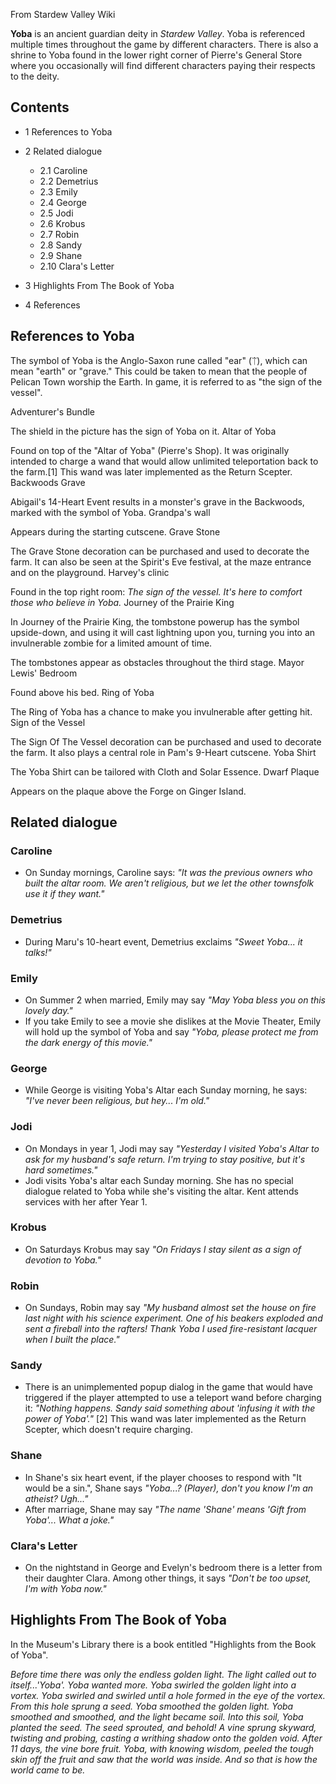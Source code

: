 From Stardew Valley Wiki

**Yoba** is an ancient guardian deity in *Stardew Valley*. Yoba is referenced multiple times throughout the game by different characters. There is also a shrine to Yoba found in the lower right corner of Pierre's General Store where you occasionally will find different characters paying their respects to the deity.

## Contents

- 1 References to Yoba
- 2 Related dialogue
  
  - 2.1 Caroline
  - 2.2 Demetrius
  - 2.3 Emily
  - 2.4 George
  - 2.5 Jodi
  - 2.6 Krobus
  - 2.7 Robin
  - 2.8 Sandy
  - 2.9 Shane
  - 2.10 Clara's Letter
- 3 Highlights From The Book of Yoba
- 4 References

## References to Yoba

The symbol of Yoba is the Anglo-Saxon rune called "ear" (ᛠ), which can mean "earth" or "grave." This could be taken to mean that the people of Pelican Town worship the Earth. In game, it is referred to as "the sign of the vessel".

Adventurer's Bundle

The shield in the picture has the sign of Yoba on it. Altar of Yoba

Found on top of the "Altar of Yoba" (Pierre's Shop). It was originally intended to charge a wand that would allow unlimited teleportation back to the farm.\[1] This wand was later implemented as the Return Scepter. Backwoods Grave

Abigail's 14-Heart Event results in a monster's grave in the Backwoods, marked with the symbol of Yoba. Grandpa's wall

Appears during the starting cutscene. Grave Stone

The Grave Stone decoration can be purchased and used to decorate the farm. It can also be seen at the Spirit's Eve festival, at the maze entrance and on the playground. Harvey's clinic

Found in the top right room: *The sign of the vessel. It's here to comfort those who believe in Yoba.* Journey of the Prairie King

In Journey of the Prairie King, the tombstone powerup has the symbol upside-down, and using it will cast lightning upon you, turning you into an invulnerable zombie for a limited amount of time.

The tombstones appear as obstacles throughout the third stage. Mayor Lewis' Bedroom

Found above his bed. Ring of Yoba

The Ring of Yoba has a chance to make you invulnerable after getting hit. Sign of the Vessel

The Sign Of The Vessel decoration can be purchased and used to decorate the farm. It also plays a central role in Pam's 9-Heart cutscene. Yoba Shirt

The Yoba Shirt can be tailored with Cloth and Solar Essence. Dwarf Plaque

Appears on the plaque above the Forge on Ginger Island.

## Related dialogue

### Caroline

- On Sunday mornings, Caroline says: *"It was the previous owners who built the altar room. We aren't religious, but we let the other townsfolk use it if they want."*

### Demetrius

- During Maru's 10-heart event, Demetrius exclaims *"Sweet Yoba... it talks!"*

### Emily

- On Summer 2 when married, Emily may say *"May Yoba bless you on this lovely day."*
- If you take Emily to see a movie she dislikes at the Movie Theater, Emily will hold up the symbol of Yoba and say *"Yoba, please protect me from the dark energy of this movie."*

### George

- While George is visiting Yoba's Altar each Sunday morning, he says: *"I've never been religious, but hey... I'm old."*

### Jodi

- On Mondays in year 1, Jodi may say *"Yesterday I visited Yoba's Altar to ask for my husband's safe return. I'm trying to stay positive, but it's hard sometimes."*
- Jodi visits Yoba's altar each Sunday morning. She has no special dialogue related to Yoba while she's visiting the altar. Kent attends services with her after Year 1.

### Krobus

- On Saturdays Krobus may say *"On Fridays I stay silent as a sign of devotion to Yoba."*

### Robin

- On Sundays, Robin may say *"My husband almost set the house on fire last night with his science experiment. One of his beakers exploded and sent a fireball into the rafters! Thank Yoba I used fire-resistant lacquer when I built the place."*

### Sandy

- There is an unimplemented popup dialog in the game that would have triggered if the player attempted to use a teleport wand before charging it: *"Nothing happens. Sandy said something about 'infusing it with the power of Yoba'."* \[2] This wand was later implemented as the Return Scepter, which doesn't require charging.

### Shane

- In Shane's six heart event, if the player chooses to respond with "It would be a sin.", Shane says *"Yoba...? (Player), don't you know I'm an atheist? Ugh..."*
- After marriage, Shane may say *"The name 'Shane' means 'Gift from Yoba'... What a joke."*

### Clara's Letter

- On the nightstand in George and Evelyn's bedroom there is a letter from their daughter Clara. Among other things, it says *"Don't be too upset, I'm with Yoba now."*

## Highlights From The Book of Yoba

In the Museum's Library there is a book entitled "Highlights from the Book of Yoba".

*Before time there was only the endless golden light. The light called out to itself...'Yoba'. Yoba wanted more. Yoba swirled the golden light into a vortex. Yoba swirled and swirled until a hole formed in the eye of the vortex. From this hole sprung a seed. Yoba smoothed the golden light. Yoba smoothed and smoothed, and the light became soil. Into this soil, Yoba planted the seed. The seed sprouted, and behold! A vine sprung skyward, twisting and probing, casting a writhing shadow onto the golden void. After 11 days, the vine bore fruit. Yoba, with knowing wisdom, peeled the tough skin off the fruit and saw that the world was inside. And so that is how the world came to be.*